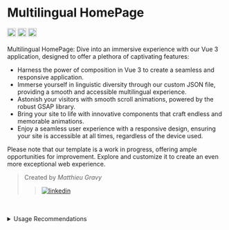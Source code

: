 # Multilingual HomePage
<img height="20px" src="https://img.shields.io/badge/Vue%20js-35495E?style=for-the-badge&logo=vuedotjs&logoColor=4FC08D" alt="vueJS" title="vueJS"/> <img height="20px" src="https://img.shields.io/badge/JavaScript-323330?style=for-the-badge&logo=javascript&logoColor=F7DF1E" alt="JS" title="JS"/> <img height="20px" src="https://img.shields.io/badge/Sass-CC6699?style=for-the-badge&logo=sass&logoColor=white" alt="sass" title="sass"/>
<br/>
<br/>
Multilingual HomePage: Dive into an immersive experience with our Vue 3 application, designed to offer a plethora of captivating features:

- Harness the power of composition in Vue 3 to create a seamless and responsive application.
- Immerse yourself in linguistic diversity through our custom JSON file, providing a smooth and accessible multilingual experience.
- Astonish your visitors with smooth scroll animations, powered by the robust GSAP library.
- Bring your site to life with innovative components that craft endless and memorable animations.
- Enjoy a seamless user experience with a responsive design, ensuring your site is accessible at all times, regardless of the device used.

Please note that our template is a work in progress, offering ample opportunities for improvement. Explore and customize it to create an even more exceptional web experience.

> Created by _Matthieu Gravy_
> > <a href="https://www.linkedin.com/in/matthieugravy/"><img src="https://img.shields.io/badge/LinkedIn-0077B5?style=for-the-badge&logo=linkedin&logoColor=white" alt="linkedin" title="linkedin"/></a>
<br/>
<br/>
<details>
<summary> Usage Recommendations 
</summary>

<h4>Recommended IDE Setup</h4>

[VSCode](https://code.visualstudio.com/) + [Volar](https://marketplace.visualstudio.com/items?itemName=Vue.volar) (and disable Vetur) + [TypeScript Vue Plugin (Volar)](https://marketplace.visualstudio.com/items?itemName=Vue.vscode-typescript-vue-plugin).

<h4>Customize configuration</h4> 

See [Vite Configuration Reference](https://vitejs.dev/config/).

### Project Setup

```sh
npm install
```

<h4>Compile and Hot-Reload for Development</h4> 

```sh
npm run dev
```

<h4>Compile and Minify for Production</h4> 

```sh
npm run build
```

<h4>Lint with [ESLint](https://eslint.org/)</h4> 

```sh
npm run lint
```
</details>
